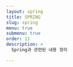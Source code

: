 ```yaml
---
layout: spring
title: SPRING
slug: spring
menu: true
submenu: true
order: 11
description: >
  Spring과 관련된 내용 정리

---
```

